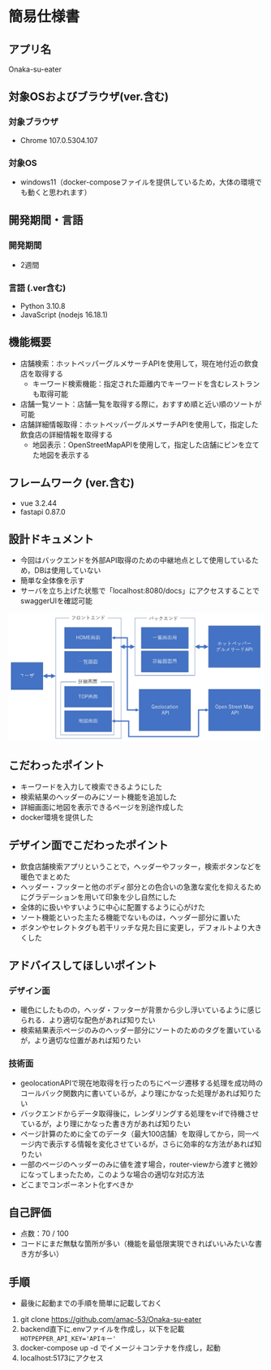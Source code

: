 # 簡易仕様書

## アプリ名
Onaka-su-eater

## 対象OSおよびブラウザ(ver.含む)
### 対象ブラウザ
- Chrome 107.0.5304.107

### 対象OS
- windows11（docker-composeファイルを提供しているため，大体の環境でも動くと思われます）

## 開発期間・言語
### 開発期間
- 2週間

### 言語 (.ver含む)
- Python 3.10.8
- JavaScript (nodejs 16.18.1)

## 機能概要
- 店舗検索：ホットペッパーグルメサーチAPIを使用して，現在地付近の飲食店を取得する
    - キーワード検索機能：指定された距離内でキーワードを含むレストランも取得可能
- 店舗一覧ソート：店舗一覧を取得する際に，おすすめ順と近い順のソートが可能
- 店舗詳細情報取得：ホットペッパーグルメサーチAPIを使用して，指定した飲食店の詳細情報を取得する
    - 地図表示：OpenStreetMapAPIを使用して，指定した店舗にピンを立てた地図を表示する

## フレームワーク (ver.含む)
- vue 3.2.44
- fastapi 0.87.0

## 設計ドキュメント
- 今回はバックエンドを外部API取得のための中継地点として使用しているため，DBは使用していない
- 簡単な全体像を示す
- サーバを立ち上げた状態で「localhost:8080/docs」にアクセスすることでswaggerUIを確認可能

![全体像](./全体像.png)


## こだわったポイント
- キーワードを入力して検索できるようにした
- 検索結果のヘッダーのみにソート機能を追加した
- 詳細画面に地図を表示できるページを別途作成した
- docker環境を提供した

## デザイン面でこだわったポイント
- 飲食店舗検索アプリということで，ヘッダーやフッター，検索ボタンなどを暖色でまとめた
- ヘッダー・フッターと他のボディ部分との色合いの急激な変化を抑えるためにグラデーションを用いて印象を少し自然にした
- 全体的に扱いやすいように中心に配置するように心がけた
- ソート機能といった主たる機能でないものは，ヘッダー部分に置いた
- ボタンやセレクトタグも若干リッチな見た目に変更し，デフォルトより大きくした

## アドバイスしてほしいポイント
### デザイン面
- 暖色にしたものの，ヘッダ・フッターが背景から少し浮いているように感じられる．より適切な配色があれば知りたい
- 検索結果表示ページのみのヘッダー部分にソートのためのタグを置いているが，より適切な位置があれば知りたい

### 技術面
- geolocationAPIで現在地取得を行ったのちにページ遷移する処理を成功時のコールバック関数内に書いているが，より理にかなった処理があれば知りたい
- バックエンドからデータ取得後に，レンダリングする処理をv-ifで待機させているが，より理にかなった書き方があれば知りたい
- ページ計算のために全てのデータ（最大100店舗）を取得してから，同一ページ内で表示する情報を変化させているが，さらに効率的な方法があれば知りたい
- 一部のページのヘッダーのみに値を渡す場合，router-viewから渡すと微妙になってしまったため，このような場合の適切な対応方法
- どこまでコンポーネント化すべきか

## 自己評価
- 点数：70 / 100
- コードにまだ無駄な箇所が多い（機能を最低限実現できればいいみたいな書き方が多い）


## 手順
- 最後に起動までの手順を簡単に記載しておく
1. git clone https://github.com/amac-53/Onaka-su-eater
2. backend直下に.envファイルを作成し，以下を記載
    ```HOTPEPPER_API_KEY='APIキー'```
3. docker-compose up -d でイメージ＋コンテナを作成し，起動
4. localhost:5173にアクセス